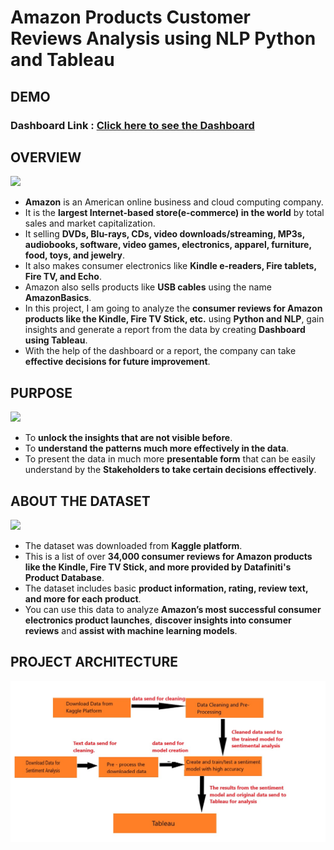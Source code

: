 # Amazon Products Customer Reviews Analysis using NLP Python and Tableau
## DEMO
### Dashboard Link : [Click here to see the Dashboard]()
## OVERVIEW
![](https://46ba123xc93a357lc11tqhds-wpengine.netdna-ssl.com/wp-content/uploads/2019/12/top-amazon-sellers-of-2019.jpg)
* **Amazon** is an American online business and cloud computing company. 
* It is the **largest Internet-based store(e-commerce) in the world** by total sales and market capitalization.
* It selling **DVDs, Blu-rays, CDs, video downloads/streaming, MP3s, audiobooks, software, video games, electronics, apparel, furniture, food, toys, and jewelry**. 
* It also makes consumer electronics like **Kindle e-readers, Fire tablets, Fire TV, and Echo**. 
* Amazon also sells products like **USB cables** using the name **AmazonBasics**.
* In this project, I am going to analyze the **consumer reviews for Amazon products like the Kindle, Fire TV Stick, etc.** using **Python and NLP**, gain insights and generate a report from the data by creating **Dashboard using Tableau**.
* With the help of the dashboard or a report, the company can take **effective decisions for future improvement**.
## PURPOSE
![](https://objectiveit.com/wp-content/uploads/2018/12/unlock-data-insights.png)
* To **unlock the insights that are not visible before**. 
* To **understand the patterns much more effectively in the data**. 
* To present the data in much more **presentable form** that can be easily understand by the **Stakeholders to take certain decisions effectively**.
## ABOUT THE DATASET
![](https://miro.medium.com/max/2000/1*K5NPQiLmq30qmkySiVb5JQ.jpeg)
* The dataset was downloaded from **Kaggle platform**.
* This is a list of over **34,000 consumer reviews for Amazon products like the Kindle, Fire TV Stick, and more provided by Datafiniti's Product Database**. 
* The dataset includes basic **product information, rating, review text, and more for each product**.
* You can use this data to analyze **Amazon’s most successful consumer electronics product launches**, **discover insights into consumer reviews** and **assist with machine learning models**.
## PROJECT ARCHITECTURE
![](https://github.com/surendhar-code/Amazon-Products-Customer-Reviews-Analysis-using-NLP-Python-and-Tableau/blob/main/Amazon%20Products%20Customer%20Reviews%20Analysis/Screenshots/Architecture.jpg)

